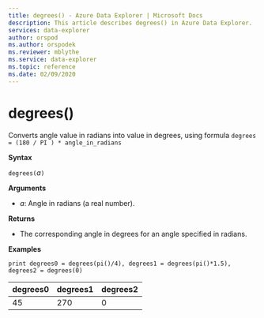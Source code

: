 ```yaml
---
title: degrees() - Azure Data Explorer | Microsoft Docs
description: This article describes degrees() in Azure Data Explorer.
services: data-explorer
author: orspod
ms.author: orspodek
ms.reviewer: mblythe
ms.service: data-explorer
ms.topic: reference
ms.date: 02/09/2020
---
```

# degrees()

Converts angle value in radians into value in degrees, using formula `degrees = (180 / PI ) * angle_in_radians`

**Syntax**

`degrees(`*a*`)`

**Arguments**

* *a*: Angle in radians (a real number).

**Returns**

* The corresponding angle in degrees for an angle specified in radians. 

**Examples**

```
print degrees0 = degrees(pi()/4), degrees1 = degrees(pi()*1.5), degrees2 = degrees(0)

```

|degrees0|degrees1|degrees2|
|---|---|---|
|45|270|0|